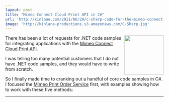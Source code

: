 ```yaml
---
layout: post
title: "Mimeo Connect Cloud Print API in C#"
url: 'http://kinlane.com/2011/06/29/c-sharp-code-for-the-mimeo-connect-cloud-print-api/'
image: 'http://kinlane-productions.s3.amazonaws.com/C-Sharp.jpg'
---
```


<img class="c1" src="http://kinlane-productions.s3.amazonaws.com/C-Sharp.jpg" alt="" width="125" align="right" />

There has been a lot of requests for .NET code samples for integrating applications with the [Mimeo Connect Cloud Print API][1].

I was telling too many potential customers that I do not have .NET code samples, and they would have to write from scratch.

So I finally made time to cranking out a handful of core code samples in C#. I focused the [Mimeo Print Order Service][2] first, with examples showing how to work with these five methods:

  * ****

   [1]: http://developer.mimeo.com/ (Mimeo Connect Cloud Print API)
   [2]: http://developer.mimeo.com/documentation/service_detail.php?ID=5 (Mimeo Print Order Service)
